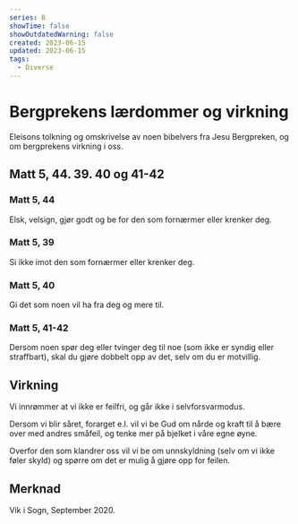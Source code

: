 ```yaml
---
series: B
showTime: false
showOutdatedWarning: false
created: 2023-06-15
updated: 2023-06-15
tags:
  - Diverse
---
```


# Bergprekens lærdommer og virkning
Eleisons tolkning og omskrivelse av noen bibelvers fra Jesu Bergpreken, og om bergprekens virkning i oss.

## Matt 5, 44. 39. 40 og 41-42
### Matt 5, 44
Elsk, velsign, gjør godt og be for den som fornærmer eller krenker deg.

### Matt 5, 39
Si ikke imot den som fornærmer eller krenker deg.

### Matt 5, 40
Gi det som noen vil ha fra deg og mere til.

### Matt 5, 41-42
Dersom noen spør deg eller tvinger deg til noe (som ikke er syndig eller straffbart), skal du gjøre dobbelt opp av det, selv om du er motvillig.

## Virkning
Vi innrømmer at vi ikke er feilfri, og går ikke i selvforsvarmodus.

Dersom vi blir såret, forarget e.l. vil vi be Gud om nårde og kraft til å bære over med andres småfeil, og tenke mer på bjelket i våre egne øyne.

Overfor den som klandrer oss vil vi be om unnskyldning (selv om vi ikke føler skyld) og spørre om det er mulig å gjøre opp for feilen.

## Merknad
Vik i Sogn, September 2020.